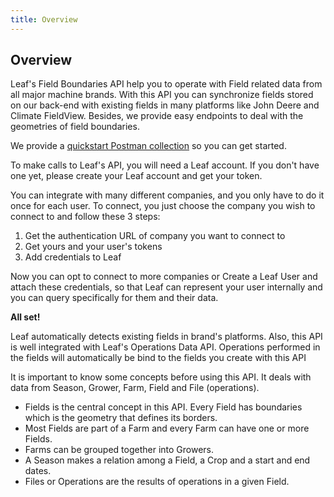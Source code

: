 ```yaml
---
title: Overview
---
```


## Overview

Leaf's Field Boundaries API help you to operate with Field related data from all major machine brands.
With this API you can synchronize fields stored on our back-end with existing fields in many platforms
like John Deere and Climate FieldView. Besides, we provide easy endpoints to deal with the geometries
of field boundaries.

We provide a [quickstart Postman
collection](https://github.com/Leaf-Agriculture/Leaf-quickstart-Postman-collection)
so you can get started.

To make calls to Leaf's API, you will need a Leaf account. If you don't have
one yet, please create your Leaf account and get your token.

You can integrate with many different companies, and you only have to do it once
for each user. To connect, you just choose the company you wish to connect to
and follow these 3 steps:

1. Get the authentication URL of company you want to connect to
1. Get yours and your user's tokens
1. Add credentials to Leaf

Now you can opt to connect to more companies or Create a Leaf User and attach
these credentials, so that Leaf can represent your user internally and you can
query specifically for them and their data.

**All set!**

Leaf automatically detects existing fields in brand's platforms. Also, this API
is well integrated with Leaf's Operations Data API. Operations performed in the
fields will automatically be bind to the fields you create with this API

It is important to know some concepts before using this API. It deals with data
from Season, Grower, Farm, Field and File (operations).

- Fields is the central concept in this API. Every Field has boundaries which
  is the geometry that defines its borders.
- Most Fields are part of a Farm and every Farm can have one or more Fields.
- Farms can be grouped together into Growers.
- A Season makes a relation among a Field, a Crop and a start and end dates.
- Files or Operations are the results of operations in a given Field.

